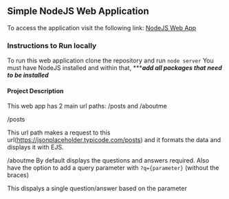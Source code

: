 ## Simple NodeJS Web Application

To access the application visit the following link:
<a href="http://ec2-18-236-89-7.us-west-2.compute.amazonaws.com/nodejs/" target="_blank">NodeJS Web App</a>

### Instructions to Run locally

To run this web application clone the repository and run ```node server```
You must have NodeJS installed and within that, ************add all packages that need to be installed*********

#### Project Description

This web app has 2 main url paths: /posts and /aboutme

/posts

This url path makes a request to this url(https://jsonplaceholder.typicode.com/posts) and it formats the data and displays it with EJS.

/aboutme
By default displays the questions and answers required. Also have the option to add a query parameter 
with ```?q={parameter}``` (without the braces)

This dispalys a single question/answer based on the parameter
